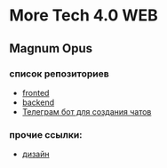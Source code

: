# More Tech 4.0 WEB
## Magnum Opus

### список репозиториев
- [fronted](https://github.com/more-tech4-magnum-opus/frontend)
- [backend](https://github.com/more-tech4-magnum-opus/frontend)
- [Телеграм бот для создания чатов](https://github.com/more-tech4-magnum-opus/telegram-chat-creation)

### прочие ссылки:
- [дизайн](https://www.figma.com/file/7DUCB1rrp7JT886Y5TeNDe/hack-more-tech-4-0?node-id=0%3A1)
